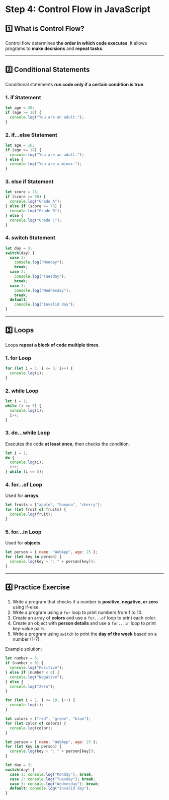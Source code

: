 # Step 4: Control Flow in JavaScript

## 1️⃣ What is Control Flow?
Control flow determines **the order in which code executes**. It allows programs to **make decisions** and **repeat tasks**.

---

## 2️⃣ Conditional Statements
Conditional statements **run code only if a certain condition is true**.

### **1. if Statement**
```javascript
let age = 20;
if (age >= 18) {
  console.log("You are an adult.");
}
```

### **2. if...else Statement**
```javascript
let age = 16;
if (age >= 18) {
  console.log("You are an adult.");
} else {
  console.log("You are a minor.");
}
```

### **3. else if Statement**
```javascript
let score = 75;
if (score >= 90) {
  console.log("Grade A");
} else if (score >= 75) {
  console.log("Grade B");
} else {
  console.log("Grade C");
}
```

### **4. switch Statement**
```javascript
let day = 3;
switch(day) {
  case 1:
    console.log("Monday");
    break;
  case 2:
    console.log("Tuesday");
    break;
  case 3:
    console.log("Wednesday");
    break;
  default:
    console.log("Invalid day");
}
```

---

## 3️⃣ Loops
Loops **repeat a block of code multiple times**.

### **1. for Loop**
```javascript
for (let i = 1; i <= 5; i++) {
  console.log(i);
}
```

### **2. while Loop**
```javascript
let i = 1;
while (i <= 5) {
  console.log(i);
  i++;
}
```

### **3. do...while Loop**
Executes the code **at least once**, then checks the condition.
```javascript
let i = 1;
do {
  console.log(i);
  i++;
} while (i <= 5);
```

### **4. for...of Loop**
Used for **arrays**.
```javascript
let fruits = ["apple", "banana", "cherry"];
for (let fruit of fruits) {
  console.log(fruit);
}
```

### **5. for...in Loop**
Used for **objects**.
```javascript
let person = { name: "WebApp", age: 25 };
for (let key in person) {
  console.log(key + ": " + person[key]);
}
```

---

## 4️⃣ Practice Exercise
1. Write a program that checks if a number is **positive, negative, or zero** using if-else.
2. Write a program using a `for` loop to print numbers from 1 to 10.
3. Create an array of **colors** and use a `for...of` loop to print each color.
4. Create an object with **person details** and use a `for...in` loop to print key-value pairs.
5. Write a program using `switch` to print the **day of the week** based on a number (1-7).

Example solution:
```javascript
let number = 5;
if (number > 0) {
  console.log("Positive");
} else if (number < 0) {
  console.log("Negative");
} else {
  console.log("Zero");
}

for (let i = 1; i <= 10; i++) {
  console.log(i);
}

let colors = ["red", "green", "blue"];
for (let color of colors) {
  console.log(color);
}

let person = { name: "WebApp", age: 25 };
for (let key in person) {
  console.log(key + ": " + person[key]);
}

let day = 3;
switch(day) {
  case 1: console.log("Monday"); break;
  case 2: console.log("Tuesday"); break;
  case 3: console.log("Wednesday"); break;
  default: console.log("Invalid day");
}
```

